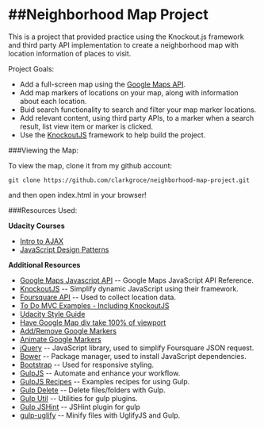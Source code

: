 ##Neighborhood Map Project
==========================

This is a project that provided practice using the Knockout.js framework and third party API implementation to create a neighborhood map with location information of places to visit.

Project Goals:
 
* Add a full-screen map using the [Google Maps API](https://developers.google.com/maps/).
* Add map markers of locations on your map, along with information about each location.
* Buid search functionality to search and filter your map marker locations.
* Add relevant content, using third party APIs, to a marker when a search result, list view item or marker is clicked.
* Use the [KnockoutJS](http://knockoutjs.com/) framework to help build the project.

###Viewing the Map:

To view the map, clone it from my github account:

```
git clone https://github.com/clarkgroce/neighborhood-map-project.git
```

and then open index.html in your browser!

###Resources Used:

**Udacity Courses**

* [Intro to AJAX](https://www.udacity.com/course/ud110-nd)
* [JavaScript Design Patterns](https://www.udacity.com/course/ud989-nd)

**Additional Resources**
* [Google Maps Javascript API](https://developers.google.com/maps/documentation/javascript/reference) -- Google Maps JavaScript API Reference.
* [KnockoutJS](http://knockoutjs.com/) -- Simplify dynamic JavaScript using their framework.
* [Foursquare API](https://developer.foursquare.com/start) -- Used to collect location data.
* [To Do MVC Examples - Including KnockoutJS](http://todomvc.com/)
* [Udacity Style Guide](http://udacity.github.io/frontend-nanodegree-styleguide/javascript.html)
* [Have Google Map div take 100% of viewport](http://www.tutorialrepublic.com/faq/how-to-set-a-div-height-to-100-percent-using-css.php)
* [Add/Remove Google Markers](https://developers.google.com/maps/documentation/javascript/examples/marker-remove)
* [Animate Google Markers](https://developers.google.com/maps/documentation/javascript/examples/marker-animations-iteration)
* [jQuery](https://jquery.com/) -- JavaScript library, used to simplify Foursquare JSON request.
* [Bower](http://bower.io/) -- Package manager, used to install JavaScript dependencies.
* [Bootstrap](http://getbootstrap.com/) -- Used for responsive styling.
* [GulpJS](http://gulpjs.com/) -- Automate and enhance your workflow.
* [GulpJS Recipes](https://github.com/gulpjs/gulp/tree/master/docs/recipes) -- Examples recipes for using Gulp.
* [Gulp Delete](https://github.com/gulpjs/gulp/blob/master/docs/recipes/delete-files-folder.md) -- Delete files/folders with Gulp.
* [Gulp Util](https://github.com/gulpjs/gulp-util) -- Utilities for gulp plugins.
* [Gulp JSHint](https://www.npmjs.com/package/gulp-jshint) -- JSHint plugin for gulp
* [gulp-uglify](https://www.npmjs.com/package/gulp-uglify/) -- Minify files with UglifyJS and Gulp.





